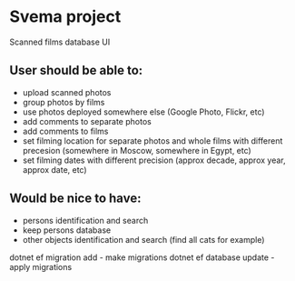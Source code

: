 # Svema project
Scanned films database UI

User should be able to:
---
* upload scanned photos
* group photos by films 
* use photos deployed somewhere else (Google Photo, Flickr, etc)
* add comments to separate photos
* add comments to films
* set filming location for separate photos and whole films with different precesion (somewhere in Moscow, somewhere in Egypt, etc)
* set filming dates with different precision (approx decade, approx year, approx date, etc)

Would be nice to have:
---
* persons identification and search
* keep persons database
* other objects identification and search (find all cats for example) 


dotnet ef migration add     - make migrations
dotnet ef database update   - apply migrations